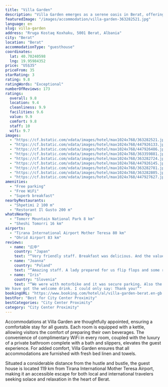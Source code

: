 ```yaml
---
title: "Villa Garden"
description: "Villa Garden emerges as a serene oasis in Berat, offering guests a tranquil retreat with its air-conditioned rooms and lush garden surroundings."
featuredImage: "/images/accommodation/villa-garden-363282521.jpg"
language: en
slug: villa-garden
address: "Rruga Kostaq Koxhaku, 5001 Berat, Albania"
city: "Berat"
location: "Berat"
accommodationType: "guesthouse"
coordinates:
  lat: 40.70240598
  lng: 19.95984352
price: "US$35"
priceFrom: 35
starRating: 3
rating: 9.8
ratingWords: "Exceptional"
numberOfReviews: 173
ratings:
  overall: 9.8
  location: 9.4
  cleanliness: 9.9
  facilities: 9.6
  value: 9.9
  comfort: 9.8
  staff: 10
  wifi: 9.7
images:
  - "https://cf.bstatic.com/xdata/images/hotel/max1024x768/363282521.jpg?k=bac7e991967ee8eaea97b15588fd537073b8e432433948e4f7522eb767e79d82&o=&hp=1"
  - "https://cf.bstatic.com/xdata/images/hotel/max1024x768/447926133.jpg?k=aa0921006065837f6e3ff0092919c083371b16e62267212a457f6619167a3afb&o=&hp=1"
  - "https://cf.bstatic.com/xdata/images/hotel/max1024x768/447926486.jpg?k=eb1fecb874df567b194914bad4149706de57ea0480538e85dc04b35dda3ec0eb&o=&hp=1"
  - "https://cf.bstatic.com/xdata/images/hotel/max1024x768/363359881.jpg?k=c384b2bfd206edcf5c7eda6b0f01e609d26ba97d6c43837bb5a01206eb2052e4&o=&hp=1"
  - "https://cf.bstatic.com/xdata/images/hotel/max1024x768/363282724.jpg?k=ca58cd87c4a6dbc80e3654458fa7745ac82c6a322b818b5f966df0f101337277&o=&hp=1"
  - "https://cf.bstatic.com/xdata/images/hotel/max1024x768/447926145.jpg?k=6392a14621b5aaa327872d7bb804befc5b7c5dd6d79171466cdaca1c6e002a22&o=&hp=1"
  - "https://cf.bstatic.com/xdata/images/hotel/max1024x768/363282781.jpg?k=1fbc430aed948f17debd1817fce7773c4db78786178c37dc05fb68e7862ff47f&o=&hp=1"
  - "https://cf.bstatic.com/xdata/images/hotel/max1024x768/363282805.jpg?k=64ea6068c3708fd7a5b711a8e3d05377eef02a387ac4913bf758201f8d11c6e1&o=&hp=1"
  - "https://cf.bstatic.com/xdata/images/hotel/max1024x768/447927627.jpg?k=0331874c3c2866fc750938d2f124d2bb695ef912b3471b0c93702bec209ebce5&o=&hp=1"
amenities:
  - "Free parking"
  - "Free WiFi"
  - "Superb breakfast"
nearbyRestaurants:
  - "Shpetimi 2 100 m"
  - "Restorant Il Gusto 200 m"
whatsNearby:
  - "Tomorr Mountain National Park 8 km"
  - "Sheshi Tomorri 16 km"
airports:
  - "Tirana International Airport Mother Teresa 80 km"
  - "Ohrid Airport 83 km"
reviews:
  - name: "広中"
    country: "Japan"
    text: "“Very friendly staff. Breakfast was delicious. And the value for money. If I visit Berat again, I will definitely stay here.”"
  - name: "Joanna"
    country: "Poland"
    text: "“Amazing staff. A lady prepared for us flip flops and some raki for a degustation. She also prepared for us great and simple breakfast on the terrace and made us a traditional Albanian coffee.”"
  - name: "Iris"
    country: "Slovenia"
    text: "“We were with motorbike and it was secure parking. Also the owner was very polite in kind. She told us about restaurant.
We have got the welcome drink. I could only say: Thank you!”"
bookingURL: "https://www.booking.com/hotel/al/villa-garden-berat.en-gb.html?aid=8035640"
bestFor: "Best for City Center Proximity"
bestCategories: "City Center Proximity"
category: "City Center Proximity"
---
```


Accommodations at Villa Garden are thoughtfully appointed, ensuring a comfortable stay for all guests. Each room is equipped with a kettle, allowing visitors the comfort of preparing their own beverages. The convenience of complimentary WiFi in every room, coupled with the luxury of a private bathroom complete with a bath and slippers, elevates the guest experience. For added comfort, Villa Garden ensures that all accommodations are furnished with fresh bed linen and towels.

Situated a considerable distance from the hustle and bustle, the guest house is located 119 km from Tirana International Mother Teresa Airport, making it an accessible escape for both local and international travelers seeking solace and relaxation in the heart of Berat.